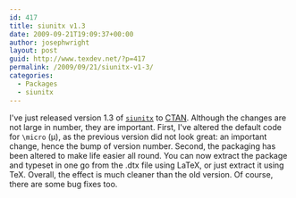 ```yaml
---
id: 417
title: siunitx v1.3
date: 2009-09-21T19:09:37+00:00
author: josephwright
layout: post
guid: http://www.texdev.net/?p=417
permalink: /2009/09/21/siunitx-v1-3/
categories:
  - Packages
  - siunitx
---
```

I've just released version 1.3 of [`siunitx`](https://ctan.org/pkg/siunitx) to [CTAN](https://www.ctan.org). Although the changes are not large in number, they are important. First, I've altered the default code for `\micro` (μ), as the previous version did not look great: an important change, hence the bump of version number. Second, the packaging has been altered to make life easier all round. You can now extract the package and typeset in one go from the .dtx file using LaTeX, or just extract it using TeX.  Overall, the effect is much cleaner than the old version. Of course, there are some bug fixes too.
